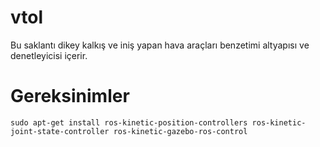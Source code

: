 # vtol
Bu saklantı dikey kalkış ve iniş yapan hava araçları benzetimi altyapısı ve denetleyicisi içerir.


# Gereksinimler

```
sudo apt-get install ros-kinetic-position-controllers ros-kinetic-joint-state-controller ros-kinetic-gazebo-ros-control 

```
